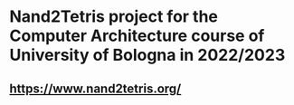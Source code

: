 # Nand2Tetris project for the Computer Architecture course of University of Bologna in 2022/2023
## https://www.nand2tetris.org/
